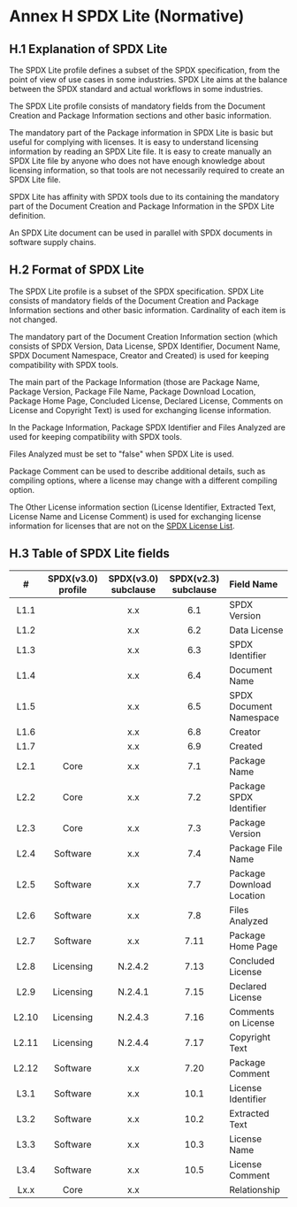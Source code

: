 # Annex H SPDX Lite (Normative)

## H.1 Explanation of SPDX Lite <a name="H.1"></a>

The SPDX Lite profile defines a subset of the SPDX specification, from the point of view of use cases in some industries. SPDX Lite aims at the balance between the SPDX standard and actual workflows in some industries.

The SPDX Lite profile consists of mandatory fields from the Document Creation and Package Information sections and other basic information.

The mandatory part of the Package information in SPDX Lite is basic but useful for complying with licenses. It is easy to understand licensing information by reading an SPDX Lite file. It is easy to create manually an SPDX Lite file by anyone who does not have enough knowledge about licensing information, so that tools are not necessarily required to create an SPDX Lite file.

SPDX Lite has affinity with SPDX tools due to its containing the mandatory part of the Document Creation and Package Information in the SPDX Lite definition.

An SPDX Lite document can be used in parallel with SPDX documents in software supply chains.

## H.2 Format of SPDX Lite <a name="H.2"></a>

The SPDX Lite profile is a subset of the SPDX specification. SPDX Lite consists of mandatory fields of the Document Creation and Package Information sections and other basic information. Cardinality of each item is not changed.

The mandatory part of the Document Creation Information section (which consists of SPDX Version, Data License, SPDX Identifier, Document Name, SPDX Document Namespace, Creator and Created) is used for keeping compatibility with SPDX tools.

The main part of the Package Information (those are Package Name, Package Version, Package File Name, Package Download Location, Package Home Page, Concluded License, Declared License, Comments on License and Copyright Text) is used for exchanging license information.

In the Package Information, Package SPDX Identifier and Files Analyzed are used for keeping compatibility with SPDX tools.

Files Analyzed must be set to "false" when SPDX Lite is used.

Package Comment can be used to describe additional details, such as compiling options, where a license may change with a different compiling option.

The Other License information section (License Identifier, Extracted Text, License Name and License Comment) is used for exchanging license information for licenses that are not on the [SPDX License List](https://spdx.org/licenses).

## H.3 Table of SPDX Lite fields <a name="H.3"></a>

| # | SPDX(v3.0) profile | SPDX(v3.0) subclause | SPDX(v2.3) subclause | Field Name |
|:-----:|:----:|:----:|:----:|:--------------------------|
|L1.1  |   |x.x  |6.1  | SPDX Version              |
|L1.2  |   |x.x  |6.2  | Data License              |
|L1.3  |   |x.x  |6.3  | SPDX Identifier           |
|L1.4  |   |x.x  |6.4	 | Document Name	           |
|L1.5  |   |x.x  |6.5	 | SPDX Document Namespace   |
|L1.6  |   |x.x  |6.8	 | Creator	                 |
|L1.7  |   |x.x  |6.9  | Created                   |
|L2.1  | Core  |x.x  |7.1	 | Package Name	             |
|L2.2  | Core  |x.x  |7.2	 | Package SPDX Identifier   |
|L2.3  | Core  |x.x  |7.3	 | Package Version           |
|L2.4  | Software  |x.x  |7.4	 | Package File Name         |
|L2.5  | Software  |x.x  |7.7	 | Package Download Location |
|L2.6  | Software  |x.x  |7.8	 | Files Analyzed            |
|L2.7  | Software  |x.x  |7.11 | Package Home Page         |
|L2.8  | Licensing  |N.2.4.2 | 7.13 | Concluded License         |
|L2.9  | Licensing  |N.2.4.1 | 7.15 | Declared License          |
|L2.10 | Licensing  |N.2.4.3 | 7.16 | Comments on License       |
|L2.11 | Licensing  |N.2.4.4 | 7.17 | Copyright Text            |
|L2.12 | Software   |x.x  | 7.20 | Package Comment           |
|L3.1  | Software |x.x  |10.1	 | License Identifier        |
|L3.2  | Software |x.x  |10.2	 | Extracted Text            |
|L3.3  | Software |x.x  |10.3	 | License Name              |
|L3.4  | Software |x.x  |10.5	 | License Comment           |
|Lx.x  | Core |x.x  | 	     | Relationship           |
